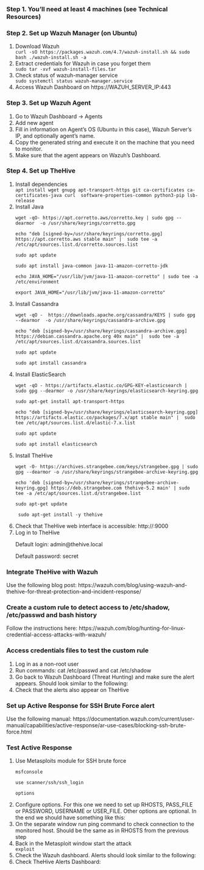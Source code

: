 <h3>Step 1. You’ll need at least 4 machines (see Technical Resources)</h3>
<h3>Step 2. Set up Wazuh Manager (on Ubuntu)</h3>
<ol>
  <li>Download Wazuh</li>
    <code>curl -sO https://packages.wazuh.com/4.7/wazuh-install.sh && sudo bash ./wazuh-install.sh -a </code>
  <li>Extract credentials for Wazuh in case you forget them </li>
    <code>sudo tar -xvf wazuh-install-files.tar</code>
  <li>Check status of wazuh-manager service</li>
    <code>sudo systemctl status wazuh-manager.service </code>
  <li>Access Wazuh Dashboard on https://WAZUH_SERVER_IP:443</li>
</ol>
<h3>Step 3. Set up Wazuh Agent</h3>
<ol>
   <li>Go to Wazuh Dashboard -> Agents</li>
   <li>Add new agent</li>
  <li>Fill in information on Agent’s OS (Ubuntu in this case), Wazuh Server’s IP, and optionally agent’s name.</li>
  <li>Copy the generated string and execute it on the machine that you need to monitor.</li>
  <li>Make sure that the agent appears on Wazuh’s Dashboard.</li>
</ol>
<h3>Step 4. Set up TheHive </h3>
<ol>
  <li>Install dependencies</li>
  <code>apt install wget gnupg apt-transport-https git ca-certificates ca-certificates-java curl  software-properties-common python3-pip lsb-release</code>
  
  <li>Install Java</li>
  <p><code>wget -qO- https://apt.corretto.aws/corretto.key | sudo gpg --dearmor  -o /usr/share/keyrings/corretto.gpg</code></p>
  <p><code>echo "deb [signed-by=/usr/share/keyrings/corretto.gpg] https://apt.corretto.aws stable main" |  sudo tee -a /etc/apt/sources.list.d/corretto.sources.list</code></p>
  <p><code>sudo apt update</code></p>
  <p><code>sudo apt install java-common java-11-amazon-corretto-jdk</code></p>
  <p><code>echo JAVA_HOME="/usr/lib/jvm/java-11-amazon-corretto" | sudo tee -a /etc/environment </code></p>
  <p><code>export JAVA_HOME="/usr/lib/jvm/java-11-amazon-corretto"</code></p>
  
  <li>Install Cassandra </li>
  <p><code>wget -qO -  https://downloads.apache.org/cassandra/KEYS | sudo gpg --dearmor  -o /usr/share/keyrings/cassandra-archive.gpg</code> </p>
  <p><code>echo "deb [signed-by=/usr/share/keyrings/cassandra-archive.gpg] https://debian.cassandra.apache.org 40x main" |  sudo tee -a /etc/apt/sources.list.d/cassandra.sources.list</code> </p>
  <p><code>sudo apt update</code> </p>
  <p><code>sudo apt install cassandra</code> </p>
  
  <li>Install ElasticSearch</li>
  <p> <code>wget -qO - https://artifacts.elastic.co/GPG-KEY-elasticsearch |  sudo gpg --dearmor -o /usr/share/keyrings/elasticsearch-keyring.gpg</code> </p>
  <p> <code>sudo apt-get install apt-transport-https</code> </p>
  <p> <code>echo "deb [signed-by=/usr/share/keyrings/elasticsearch-keyring.gpg] https://artifacts.elastic.co/packages/7.x/apt stable main" |  sudo tee /etc/apt/sources.list.d/elastic-7.x.list </code> </p>
  <p> <code>sudo apt update</code> </p>
  <p> <code>sudo apt install elasticsearch</code> </p>
  
  <li>Install TheHive </li>
  <p> <code>wget -O- https://archives.strangebee.com/keys/strangebee.gpg | sudo gpg --dearmor -o /usr/share/keyrings/strangebee-archive-keyring.gpg</code> </p>
  <p> <code>echo 'deb [signed-by=/usr/share/keyrings/strangebee-archive-keyring.gpg] https://deb.strangebee.com thehive-5.2 main' | sudo tee -a /etc/apt/sources.list.d/strangebee.list</code> </p>
 <p> <code>sudo apt-get update</code> </p>
  <p> <code> sudo apt-get install -y thehive</code> </p>
  
  <li>Check that TheHive web interface is accessible: http://<THEHIVE_IP>:9000</li>
    <li>Log in to TheHive </li>
    <p>Default login: admin@thehive.local </p>
    <p>Default password: secret</p>
</ol>
<h3>Integrate TheHive with Wazuh </h3>
Use the following blog post: https://wazuh.com/blog/using-wazuh-and-thehive-for-threat-protection-and-incident-response/
    
<h3>Create a custom rule to detect access to /etc/shadow, /etc/passwd and bash history </h3>
Follow the instructions here: https://wazuh.com/blog/hunting-for-linux-credential-access-attacks-with-wazuh/

<h3>Access credentials files to test the custom rule</h3>
<ol>
<li>Log in as a non-root user</li>
  <li>Run commands: cat /etc/passwd and cat /etc/shadow</li>
  <li>Go back to Wazuh Dashboard (Threat Hunting) and make sure the alert appears. Should look similar to the following:</li>
  <li>Check that the alerts also appear on TheHive</li>
</ol>

<h3>Set up Active Response for SSH Brute Force alert </h3>
Use the following manual: https://documentation.wazuh.com/current/user-manual/capabilities/active-response/ar-use-cases/blocking-ssh-brute-force.html

<h3>Test Active Response </h3>
<ol>
  <li>Use Metasploits module for SSH brute force </li>
  <p><code>msfconsole</code></p>
  <p><code>use scanner/ssh/ssh_login</code></p>
  <p><code>options</code> </p>
  <li>Configure options. For this one we need to set up RHOSTS, PASS_FILE or PASSWORD, USERNAME or USER_FILE. Other options are optional. In the end we should have something like this:</li>
  <li>On the separate window run ping command to check connection to the monitored host. Should be the same as in RHOSTS from the previous step</li>
  <li>Back in the Metasploit window start the attack</li>
  <code>exploit</code>
  <li>Check the Wazuh dashboard. Alerts should look similar to the following:</li>
  <li>Check TheHive Alerts Dashboard: </li>
</ol>












